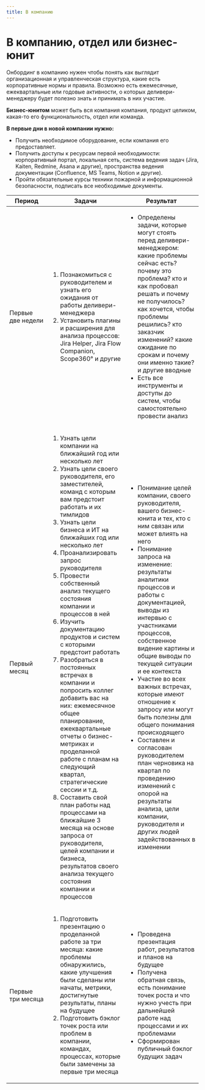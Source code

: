 ```yaml
---
title: В компанию
---
```


# В компанию, отдел или бизнес-юнит
Онбординг в компанию нужен чтобы понять как выглядит организационная и управленческая структура, какие есть корпоративные нормы и правила. Возможно есть ежемесячные, ежеквартальные или годовые активности, о которых деливери-менеджеру будет полезно знать и принимать в них участие.

**Бизнес-юнитом** может быть вся компания компания, продукт целиком, какая-то его функциональность, отдел или команда.

**В первые дни в новой компании нужно:**
* Получить необходимое оборудование, если компания его предоставляет.
* Получить доступы к ресурсам первой необходимости: корпоративный портал, локальная сеть, система ведения задач (Jira, Kaiten, Redmine, Asana и другие), пространства ведения документации (Confluence, MS Teams, Notion и другие).
* Пройти обязательные курсы техники пожарной и информационной безопасности, подписать все необходимые документы.

| Период                 | Задачи                                                                                                                                                                                                                                                                                                                                                                                                                                                                                                                                                                                                                                                                                                                                                                                                                                                                                                                                    | Результат                                                                                                                                                                                                                                                                                                                                                                                                                                                                                                                                                                                                                                                                                                   |
|------------------------|-------------------------------------------------------------------------------------------------------------------------------------------------------------------------------------------------------------------------------------------------------------------------------------------------------------------------------------------------------------------------------------------------------------------------------------------------------------------------------------------------------------------------------------------------------------------------------------------------------------------------------------------------------------------------------------------------------------------------------------------------------------------------------------------------------------------------------------------------------------------------------------------------------------------------------------------|-------------------------------------------------------------------------------------------------------------------------------------------------------------------------------------------------------------------------------------------------------------------------------------------------------------------------------------------------------------------------------------------------------------------------------------------------------------------------------------------------------------------------------------------------------------------------------------------------------------------------------------------------------------------------------------------------------------|
| Первые две&nbsp;недели | <ol><li>Познакомиться с руководителем и узнать его ожидания от работы деливери-менеджера</li><li>Установить плагины и расширения для анализа процессов: Jira Helper, Jira Flow Companion, Scope360° и другие</li></ol>                                                                                                                                                                                                                                                                                                                                                                                                                                                                                                                                                                                                                                                                                                                    | <ul><li>Определены задачи, которые могут стоять перед деливери-менеджером: какие проблемы сейчас есть? почему это проблема? кто и как пробовал решать и почему не получилось? как хочется, чтобы проблемы решились? кто заказчик изменений? какие ожидание по срокам и почему они именно такие? и другие вводные</li><li>Есть все инструменты и доступы до систем, чтобы самостоятельно провести анализ</li></ul>                                                                                                                                                                                                                                                                                           |
| Первый месяц           | <ol><li>Узнать цели компании на ближайший год или несколько лет</li><li>Узнать цели своего руководителя, его заместителей, команд с которым вам предстоит работать и их тимлидов</li><li>Узнать цели бизнеса и ИТ на ближайших год или несколько лет</li><li>Проанализировать запрос руководителя</li><li>Провести собственный анализ текущего состояния компании и процессов в ней</li><li>Изучить документацию продуктов и систем с которыми предстоит работать</li><li>Разобраться в постоянных встречах в компании и попросить коллег добавить вас на них: ежемесячное общее планирование, ежеквартальные отчеты о бизнес-метриках и проделанной работе с планам на следующий квартал, стратегические сессии и т.д.</li><li>Составить свой план работы над процессами на ближайшие 3 месяца на основе запроса от руководителя, целей компании и бизнеса, результатов своего анализа текущего состояния компании и процессов</li></ol> | <ul><li>Понимание целей компании, своего руководителя, вашего бизнес-юнита и тех, кто с ним связан или может влиять на него</li><li>Понимание запроса на изменение: результаты аналитики процессов и работы с документацией, выводы из интервью с участниками процессов, собственное видение картины и общие выводы по текущей ситуации и ее контекста</li><li>Участие во всех важных встречах, которые имеют отношение к запросу или могут быть полезны для общего понимания происходящего</li><li>Составлен и согласован руководителем план черновика на квартал по проведению изменений с опорой на результаты анализа, цели компании, руководителя и других людей задействованных в изменении</li></ul> |
| Первые три&nbsp;месяца | <ol><li>Подготовить презентацию о проделанной работе за три месяца: какие проблемы обнаружились, какие улучшения были сделаны или начаты, метрики, достигнутые результаты, планы на будущее</li><li>Подготовить бэклог точек роста или проблем в компании, командах, процессах, которые были замечены за первые три месяца</li></ol>                                                                                                                                                                                                                                                                                                                                                                                                                                                                                                                                                                                                      | <ul><li>Проведена презентация работ, результатов и планов на будущее</li><li>Получена обратная связь, есть понимание точек роста и что нужно учесть при дальнейшей работе над процессами и их проблемами</li><li>Сформирован публичный бэклог будущих задач</li></ul>                                                                                                                                                                                                                                                                                                                                                                                                                                       |
